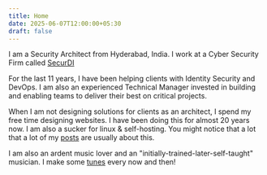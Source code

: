 ```yaml
---
title: Home
date: 2025-06-07T12:00:00+05:30
draft: false
---
```

I am a Security Architect from Hyderabad, India. I work at a Cyber Security Firm called [SecurDI](https://securdi.com)

For the last 11 years, I have been helping clients with Identity Security and DevOps. I am also an experienced Technical Manager invested in building and enabling teams to deliver their best on critical projects.

When I am not designing solutions for clients as an architect, I spend my free time designing websites. I have been doing this for almost 20 years now. I am also a sucker for linux & self-hosting. You might notice that a lot that a lot of my [posts](/posts) are usually about this.

I am also an ardent music lover and an "initially-trained-later-self-taught" musician. I make some [tunes](https://www.youtube.com/@drowsyrobotboy) every now and then!